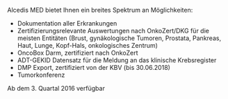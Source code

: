 Alcedis MED bietet Ihnen ein breites Spektrum an Möglichkeiten:

 - Dokumentation aller Erkrankungen
 - Zertifizierungsrelevante Auswertungen nach OnkoZert/DKG für die meisten Entitäten (Brust, gynäkologische Tumoren, Prostata, Pankreas, Haut, Lunge, Kopf-Hals, onkologisches Zentrum)
 - OncoBox Darm, zertifiziert nach OnkoZert
 - ADT-GEKID Datensatz für die Meldung an das klinische Krebsregister
 - DMP Export, zertifiziert von der KBV (bis 30.06.2018)
 - Tumorkonferenz

Ab dem 3. Quartal 2016 verfügbar

